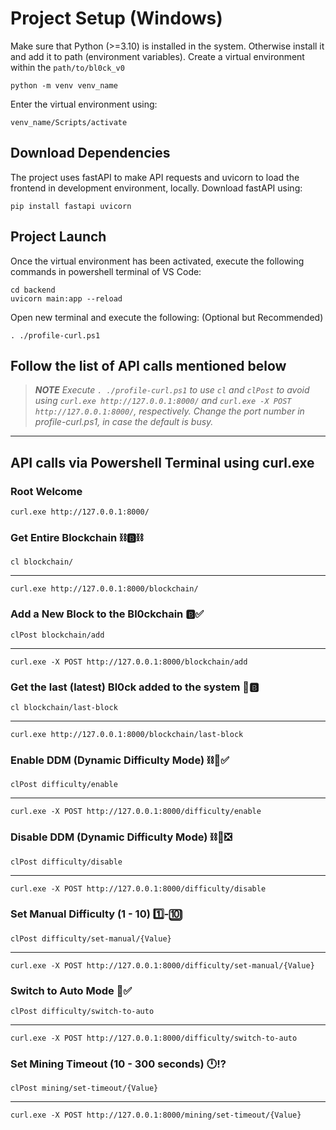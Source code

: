 # Project Setup (Windows)
Make sure that Python (>=3.10) is installed in the system. Otherwise install it and add it to path (environment variables). 
Create a virtual environment within the `path/to/bl0ck_v0`

    python -m venv venv_name

Enter the virtual environment using:

    venv_name/Scripts/activate


## Download Dependencies
The project uses fastAPI to make API requests and uvicorn to load the frontend in development environment, locally. Download fastAPI using:

    pip install fastapi uvicorn


## Project Launch
Once the virtual environment has been activated, execute the following commands in powershell terminal of VS Code:
    
    cd backend
    uvicorn main:app --reload

Open new terminal and execute the following: (Optional but Recommended)
   
    . ./profile-curl.ps1

Follow the list of API calls mentioned below
---

> **_NOTE_** *Execute `. ./profile-curl.ps1` to use `cl` and `clPost` to avoid using `curl.exe http://127.0.0.1:8000/` and `curl.exe -X POST http://127.0.0.1:8000/`, respectively. Change the port number in profile-curl.ps1, in case the default is busy.*

---
## API calls via Powershell Terminal using curl.exe
### Root Welcome 
    curl.exe http://127.0.0.1:8000/

### Get Entire Blockchain ⛓️🅱️⛓️
    cl blockchain/ 
---
    curl.exe http://127.0.0.1:8000/blockchain/

### Add a New Block to the Bl0ckchain 🅱️✅
    clPost blockchain/add
---
    curl.exe -X POST http://127.0.0.1:8000/blockchain/add

### Get the last (latest) Bl0ck added to the system 🔗🅱️
    cl blockchain/last-block 
---
    curl.exe http://127.0.0.1:8000/blockchain/last-block

### Enable DDM (Dynamic Difficulty Mode) ⛓️🔄️✅
    clPost difficulty/enable
---
    curl.exe -X POST http://127.0.0.1:8000/difficulty/enable

### Disable DDM (Dynamic Difficulty Mode) ⛓️🔄️❎
    clPost difficulty/disable
---
    curl.exe -X POST http://127.0.0.1:8000/difficulty/disable

### Set Manual Difficulty (1 - 10) 1️⃣-🔟
    clPost difficulty/set-manual/{Value}
---
    curl.exe -X POST http://127.0.0.1:8000/difficulty/set-manual/{Value}

### Switch to Auto Mode 🔄️✅
    clPost difficulty/switch-to-auto
---
    curl.exe -X POST http://127.0.0.1:8000/difficulty/switch-to-auto

### Set Mining Timeout (10 - 300 seconds) 🕛⁉️
    clPost mining/set-timeout/{Value}
---
    curl.exe -X POST http://127.0.0.1:8000/mining/set-timeout/{Value}